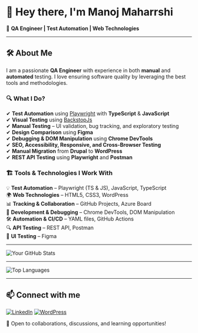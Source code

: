 # 👋 Hey there, I'm Manoj Maharrshi  

🚀 **QA Engineer | Test Automation | Web Technologies**  

---

## 🛠 About Me  

I am a passionate **QA Engineer** with experience in both **manual** and **automated** testing. I love ensuring software quality by leveraging the best tools and methodologies.  

### 🔍 **What I Do?**  
✔ **Test Automation** using [Playwright](https://playwright.dev/) with **TypeScript** & **JavaScript**  
✔ **Visual Testing** using [BackstopJs](https://github.com/garris/BackstopJS)  
✔ **Manual Testing** – UI validation, bug tracking, and exploratory testing  
✔ **Design Comparison** using **Figma**  
✔ **Debugging & DOM Manipulation** using **Chrome DevTools**  
✔ **SEO, Accessibility, Responsive, and Cross-Browser Testing**  
✔ **Manual Migration** from **Drupal** to **WordPress**  
✔ **REST API Testing** using **Playwright** and **Postman**

### 🏗 **Tools & Technologies I Work With**  
💡 **Test Automation** – Playwright (TS & JS), JavaScript, TypeScript  
🌍 **Web Technologies** – HTML5, CSS3, WordPress  
📊 **Tracking & Collaboration** – GitHub Projects, Azure Board  
🔧 **Development & Debugging** – Chrome DevTools, DOM Manipulation  
🛠 **Automation & CI/CD** – YAML files, GitHub Actions  
🔍 **API Testing** – REST API, Postman  
🎨 **UI Testing** – Figma 

---

![Your GitHub Stats](https://github-readme-stats.vercel.app/api?username=maharrshi&show_icons=true&theme=dark)


---

![Top Languages](https://github-readme-stats.vercel.app/api/top-langs/?username=maharrshi&layout=compact&theme=dark)

---

## 📫 Connect with me  
[![LinkedIn](https://img.shields.io/badge/LinkedIn-0077B5?style=for-the-badge&logo=linkedin&logoColor=white)](https://www.linkedin.com/in/manoj-maharrshi-r-m-892858184/)
[![WordPress](https://img.shields.io/badge/WordPress-21759B?style=for-the-badge&logo=wordpress&logoColor=white)](https://profiles.wordpress.org/manojmaharrshi/)
 

🚀 Open to collaborations, discussions, and learning opportunities!  
